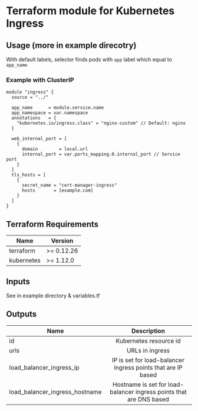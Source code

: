 Terraform module for Kubernetes Ingress
==========================================

## Usage (more in example direcotry)

With default labels, selector finds pods with `app` label which equal to `app_name`

### Example with ClusterIP
```
module "ingress" {
  source = "../"
  
  app_name      = module.service.name
  app_namespace = var.namespace
  annotations   = {
    "kubernetes.io/ingress.class" = "nginx-custom" // Default: nginx
  }

  web_internal_port = [
    {
      domain        = local.url
      internal_port = var.ports_mapping.0.internal_port // Service port
    }
  ]
  tls_hosts = [
    {
      secret_name = "cert-manager-ingress"
      hosts       = [example.com]
    }
  ]
}
```


## Terraform Requirements

| Name | Version |
|------|---------|
| terraform | >= 0.12.26 |
| kubernetes | >= 1.12.0 |

## Inputs
See in example directory & variables.tf

## Outputs
| Name | Description |
|------|:-----------:|
| id | Kubernetes resource id |
| urls | URLs in ingress |
| load_balancer_ingress_ip | IP is set for load-balancer ingress points that are IP based |
| load_balancer_ingress_hostname | Hostname is set for load-balancer ingress points that are DNS based |